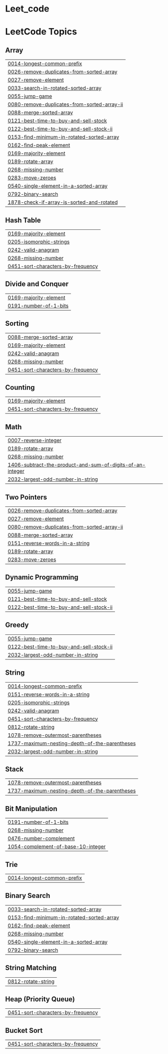 # Leet_code
<!---LeetCode Topics Start-->
# LeetCode Topics
## Array
|  |
| ------- |
| [0014-longest-common-prefix](https://github.com/VISORED420/Leet_code/tree/master/0014-longest-common-prefix) |
| [0026-remove-duplicates-from-sorted-array](https://github.com/VISORED420/Leet_code/tree/master/0026-remove-duplicates-from-sorted-array) |
| [0027-remove-element](https://github.com/VISORED420/Leet_code/tree/master/0027-remove-element) |
| [0033-search-in-rotated-sorted-array](https://github.com/VISORED420/Leet_code/tree/master/0033-search-in-rotated-sorted-array) |
| [0055-jump-game](https://github.com/VISORED420/Leet_code/tree/master/0055-jump-game) |
| [0080-remove-duplicates-from-sorted-array-ii](https://github.com/VISORED420/Leet_code/tree/master/0080-remove-duplicates-from-sorted-array-ii) |
| [0088-merge-sorted-array](https://github.com/VISORED420/Leet_code/tree/master/0088-merge-sorted-array) |
| [0121-best-time-to-buy-and-sell-stock](https://github.com/VISORED420/Leet_code/tree/master/0121-best-time-to-buy-and-sell-stock) |
| [0122-best-time-to-buy-and-sell-stock-ii](https://github.com/VISORED420/Leet_code/tree/master/0122-best-time-to-buy-and-sell-stock-ii) |
| [0153-find-minimum-in-rotated-sorted-array](https://github.com/VISORED420/Leet_code/tree/master/0153-find-minimum-in-rotated-sorted-array) |
| [0162-find-peak-element](https://github.com/VISORED420/Leet_code/tree/master/0162-find-peak-element) |
| [0169-majority-element](https://github.com/VISORED420/Leet_code/tree/master/0169-majority-element) |
| [0189-rotate-array](https://github.com/VISORED420/Leet_code/tree/master/0189-rotate-array) |
| [0268-missing-number](https://github.com/VISORED420/Leet_code/tree/master/0268-missing-number) |
| [0283-move-zeroes](https://github.com/VISORED420/Leet_code/tree/master/0283-move-zeroes) |
| [0540-single-element-in-a-sorted-array](https://github.com/VISORED420/Leet_code/tree/master/0540-single-element-in-a-sorted-array) |
| [0792-binary-search](https://github.com/VISORED420/Leet_code/tree/master/0792-binary-search) |
| [1878-check-if-array-is-sorted-and-rotated](https://github.com/VISORED420/Leet_code/tree/master/1878-check-if-array-is-sorted-and-rotated) |
## Hash Table
|  |
| ------- |
| [0169-majority-element](https://github.com/VISORED420/Leet_code/tree/master/0169-majority-element) |
| [0205-isomorphic-strings](https://github.com/VISORED420/Leet_code/tree/master/0205-isomorphic-strings) |
| [0242-valid-anagram](https://github.com/VISORED420/Leet_code/tree/master/0242-valid-anagram) |
| [0268-missing-number](https://github.com/VISORED420/Leet_code/tree/master/0268-missing-number) |
| [0451-sort-characters-by-frequency](https://github.com/VISORED420/Leet_code/tree/master/0451-sort-characters-by-frequency) |
## Divide and Conquer
|  |
| ------- |
| [0169-majority-element](https://github.com/VISORED420/Leet_code/tree/master/0169-majority-element) |
| [0191-number-of-1-bits](https://github.com/VISORED420/Leet_code/tree/master/0191-number-of-1-bits) |
## Sorting
|  |
| ------- |
| [0088-merge-sorted-array](https://github.com/VISORED420/Leet_code/tree/master/0088-merge-sorted-array) |
| [0169-majority-element](https://github.com/VISORED420/Leet_code/tree/master/0169-majority-element) |
| [0242-valid-anagram](https://github.com/VISORED420/Leet_code/tree/master/0242-valid-anagram) |
| [0268-missing-number](https://github.com/VISORED420/Leet_code/tree/master/0268-missing-number) |
| [0451-sort-characters-by-frequency](https://github.com/VISORED420/Leet_code/tree/master/0451-sort-characters-by-frequency) |
## Counting
|  |
| ------- |
| [0169-majority-element](https://github.com/VISORED420/Leet_code/tree/master/0169-majority-element) |
| [0451-sort-characters-by-frequency](https://github.com/VISORED420/Leet_code/tree/master/0451-sort-characters-by-frequency) |
## Math
|  |
| ------- |
| [0007-reverse-integer](https://github.com/VISORED420/Leet_code/tree/master/0007-reverse-integer) |
| [0189-rotate-array](https://github.com/VISORED420/Leet_code/tree/master/0189-rotate-array) |
| [0268-missing-number](https://github.com/VISORED420/Leet_code/tree/master/0268-missing-number) |
| [1406-subtract-the-product-and-sum-of-digits-of-an-integer](https://github.com/VISORED420/Leet_code/tree/master/1406-subtract-the-product-and-sum-of-digits-of-an-integer) |
| [2032-largest-odd-number-in-string](https://github.com/VISORED420/Leet_code/tree/master/2032-largest-odd-number-in-string) |
## Two Pointers
|  |
| ------- |
| [0026-remove-duplicates-from-sorted-array](https://github.com/VISORED420/Leet_code/tree/master/0026-remove-duplicates-from-sorted-array) |
| [0027-remove-element](https://github.com/VISORED420/Leet_code/tree/master/0027-remove-element) |
| [0080-remove-duplicates-from-sorted-array-ii](https://github.com/VISORED420/Leet_code/tree/master/0080-remove-duplicates-from-sorted-array-ii) |
| [0088-merge-sorted-array](https://github.com/VISORED420/Leet_code/tree/master/0088-merge-sorted-array) |
| [0151-reverse-words-in-a-string](https://github.com/VISORED420/Leet_code/tree/master/0151-reverse-words-in-a-string) |
| [0189-rotate-array](https://github.com/VISORED420/Leet_code/tree/master/0189-rotate-array) |
| [0283-move-zeroes](https://github.com/VISORED420/Leet_code/tree/master/0283-move-zeroes) |
## Dynamic Programming
|  |
| ------- |
| [0055-jump-game](https://github.com/VISORED420/Leet_code/tree/master/0055-jump-game) |
| [0121-best-time-to-buy-and-sell-stock](https://github.com/VISORED420/Leet_code/tree/master/0121-best-time-to-buy-and-sell-stock) |
| [0122-best-time-to-buy-and-sell-stock-ii](https://github.com/VISORED420/Leet_code/tree/master/0122-best-time-to-buy-and-sell-stock-ii) |
## Greedy
|  |
| ------- |
| [0055-jump-game](https://github.com/VISORED420/Leet_code/tree/master/0055-jump-game) |
| [0122-best-time-to-buy-and-sell-stock-ii](https://github.com/VISORED420/Leet_code/tree/master/0122-best-time-to-buy-and-sell-stock-ii) |
| [2032-largest-odd-number-in-string](https://github.com/VISORED420/Leet_code/tree/master/2032-largest-odd-number-in-string) |
## String
|  |
| ------- |
| [0014-longest-common-prefix](https://github.com/VISORED420/Leet_code/tree/master/0014-longest-common-prefix) |
| [0151-reverse-words-in-a-string](https://github.com/VISORED420/Leet_code/tree/master/0151-reverse-words-in-a-string) |
| [0205-isomorphic-strings](https://github.com/VISORED420/Leet_code/tree/master/0205-isomorphic-strings) |
| [0242-valid-anagram](https://github.com/VISORED420/Leet_code/tree/master/0242-valid-anagram) |
| [0451-sort-characters-by-frequency](https://github.com/VISORED420/Leet_code/tree/master/0451-sort-characters-by-frequency) |
| [0812-rotate-string](https://github.com/VISORED420/Leet_code/tree/master/0812-rotate-string) |
| [1078-remove-outermost-parentheses](https://github.com/VISORED420/Leet_code/tree/master/1078-remove-outermost-parentheses) |
| [1737-maximum-nesting-depth-of-the-parentheses](https://github.com/VISORED420/Leet_code/tree/master/1737-maximum-nesting-depth-of-the-parentheses) |
| [2032-largest-odd-number-in-string](https://github.com/VISORED420/Leet_code/tree/master/2032-largest-odd-number-in-string) |
## Stack
|  |
| ------- |
| [1078-remove-outermost-parentheses](https://github.com/VISORED420/Leet_code/tree/master/1078-remove-outermost-parentheses) |
| [1737-maximum-nesting-depth-of-the-parentheses](https://github.com/VISORED420/Leet_code/tree/master/1737-maximum-nesting-depth-of-the-parentheses) |
## Bit Manipulation
|  |
| ------- |
| [0191-number-of-1-bits](https://github.com/VISORED420/Leet_code/tree/master/0191-number-of-1-bits) |
| [0268-missing-number](https://github.com/VISORED420/Leet_code/tree/master/0268-missing-number) |
| [0476-number-complement](https://github.com/VISORED420/Leet_code/tree/master/0476-number-complement) |
| [1054-complement-of-base-10-integer](https://github.com/VISORED420/Leet_code/tree/master/1054-complement-of-base-10-integer) |
## Trie
|  |
| ------- |
| [0014-longest-common-prefix](https://github.com/VISORED420/Leet_code/tree/master/0014-longest-common-prefix) |
## Binary Search
|  |
| ------- |
| [0033-search-in-rotated-sorted-array](https://github.com/VISORED420/Leet_code/tree/master/0033-search-in-rotated-sorted-array) |
| [0153-find-minimum-in-rotated-sorted-array](https://github.com/VISORED420/Leet_code/tree/master/0153-find-minimum-in-rotated-sorted-array) |
| [0162-find-peak-element](https://github.com/VISORED420/Leet_code/tree/master/0162-find-peak-element) |
| [0268-missing-number](https://github.com/VISORED420/Leet_code/tree/master/0268-missing-number) |
| [0540-single-element-in-a-sorted-array](https://github.com/VISORED420/Leet_code/tree/master/0540-single-element-in-a-sorted-array) |
| [0792-binary-search](https://github.com/VISORED420/Leet_code/tree/master/0792-binary-search) |
## String Matching
|  |
| ------- |
| [0812-rotate-string](https://github.com/VISORED420/Leet_code/tree/master/0812-rotate-string) |
## Heap (Priority Queue)
|  |
| ------- |
| [0451-sort-characters-by-frequency](https://github.com/VISORED420/Leet_code/tree/master/0451-sort-characters-by-frequency) |
## Bucket Sort
|  |
| ------- |
| [0451-sort-characters-by-frequency](https://github.com/VISORED420/Leet_code/tree/master/0451-sort-characters-by-frequency) |
<!---LeetCode Topics End-->